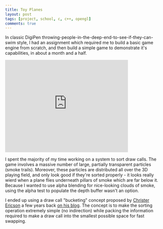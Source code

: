 ```yaml
---
title: Toy Planes
layout: post
tags: [project, school, c, c++, opengl]
comments: true
---
```


In classic DigiPen throwing-people-in-the-deep-end-to-see-if-they-can-swim style, I had an assignment which required me to build a basic game engine from scratch, and then build a simple game to demonstrate it's capabilities, in about a month and a half.

<iframe width="400" height="300" src="https://www.youtube.com/embed/aA3th1K6wno" frameborder="0" allowfullscreen></iframe>

I spent the majority of my time working on a system to sort draw calls. The game involves a massive number of large, partially transparent particles (smoke trails). Moreover, these particles are distributed all over the 3D playing field, and only look good if they're sorted properly - it looks really wierd when a plane flies underneath pillars of smoke which are far below it. Because I wanted to use alpha blending for nice-looking clouds of smoke, using the alpha test to populate the depth buffer wasn't an option.

I ended up using a draw call "bucketing" concept proposed by [Christer Ericson](http://realtimecollisiondetection.net/blog/?page_id=2) a few years back [on his blog](http://realtimecollisiondetection.net/blog/?p=86). The concept is to make the sorting operation extremely simple (no indirection) while packing the information required to make a draw call into the smallest possible space for fast swapping.
